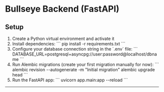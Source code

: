 # Bullseye Backend (FastAPI)

## Setup

1. Create a Python virtual environment and activate it
2. Install dependencies:
   \`\`\`
   pip install -r requirements.txt
   \`\`\`
3. Configure your database connection string in the \`.env\` file:
   \`\`\`
   DATABASE_URL=postgresql+asyncpg://user:password@localhost/dbname
   \`\`\`
4. Run Alembic migrations (create your first migration manually for now):
   \`\`\`
   alembic revision --autogenerate -m "Initial migration"
   alembic upgrade head
   \`\`\`
5. Run the FastAPI app:
   \`\`\`
   uvicorn app.main:app --reload
   \`\`\`

---
